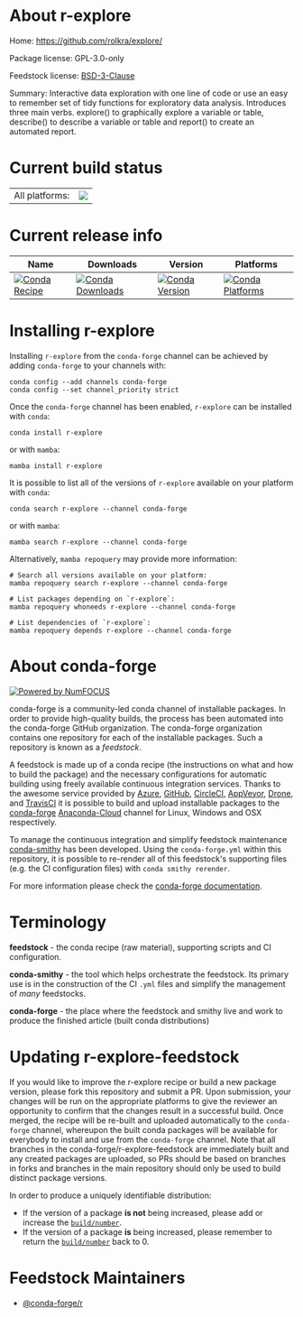 About r-explore
===============

Home: https://github.com/rolkra/explore/

Package license: GPL-3.0-only

Feedstock license: [BSD-3-Clause](https://github.com/conda-forge/r-explore-feedstock/blob/main/LICENSE.txt)

Summary: Interactive data exploration with one line of code or use an easy to remember set of tidy functions for exploratory data analysis. Introduces three main verbs. explore() to graphically explore a variable or table, describe() to describe a variable or table and report() to create an automated report.

Current build status
====================


<table><tr><td>All platforms:</td>
    <td>
      <a href="https://dev.azure.com/conda-forge/feedstock-builds/_build/latest?definitionId=17469&branchName=main">
        <img src="https://dev.azure.com/conda-forge/feedstock-builds/_apis/build/status/r-explore-feedstock?branchName=main">
      </a>
    </td>
  </tr>
</table>

Current release info
====================

| Name | Downloads | Version | Platforms |
| --- | --- | --- | --- |
| [![Conda Recipe](https://img.shields.io/badge/recipe-r--explore-green.svg)](https://anaconda.org/conda-forge/r-explore) | [![Conda Downloads](https://img.shields.io/conda/dn/conda-forge/r-explore.svg)](https://anaconda.org/conda-forge/r-explore) | [![Conda Version](https://img.shields.io/conda/vn/conda-forge/r-explore.svg)](https://anaconda.org/conda-forge/r-explore) | [![Conda Platforms](https://img.shields.io/conda/pn/conda-forge/r-explore.svg)](https://anaconda.org/conda-forge/r-explore) |

Installing r-explore
====================

Installing `r-explore` from the `conda-forge` channel can be achieved by adding `conda-forge` to your channels with:

```
conda config --add channels conda-forge
conda config --set channel_priority strict
```

Once the `conda-forge` channel has been enabled, `r-explore` can be installed with `conda`:

```
conda install r-explore
```

or with `mamba`:

```
mamba install r-explore
```

It is possible to list all of the versions of `r-explore` available on your platform with `conda`:

```
conda search r-explore --channel conda-forge
```

or with `mamba`:

```
mamba search r-explore --channel conda-forge
```

Alternatively, `mamba repoquery` may provide more information:

```
# Search all versions available on your platform:
mamba repoquery search r-explore --channel conda-forge

# List packages depending on `r-explore`:
mamba repoquery whoneeds r-explore --channel conda-forge

# List dependencies of `r-explore`:
mamba repoquery depends r-explore --channel conda-forge
```


About conda-forge
=================

[![Powered by
NumFOCUS](https://img.shields.io/badge/powered%20by-NumFOCUS-orange.svg?style=flat&colorA=E1523D&colorB=007D8A)](https://numfocus.org)

conda-forge is a community-led conda channel of installable packages.
In order to provide high-quality builds, the process has been automated into the
conda-forge GitHub organization. The conda-forge organization contains one repository
for each of the installable packages. Such a repository is known as a *feedstock*.

A feedstock is made up of a conda recipe (the instructions on what and how to build
the package) and the necessary configurations for automatic building using freely
available continuous integration services. Thanks to the awesome service provided by
[Azure](https://azure.microsoft.com/en-us/services/devops/), [GitHub](https://github.com/),
[CircleCI](https://circleci.com/), [AppVeyor](https://www.appveyor.com/),
[Drone](https://cloud.drone.io/welcome), and [TravisCI](https://travis-ci.com/)
it is possible to build and upload installable packages to the
[conda-forge](https://anaconda.org/conda-forge) [Anaconda-Cloud](https://anaconda.org/)
channel for Linux, Windows and OSX respectively.

To manage the continuous integration and simplify feedstock maintenance
[conda-smithy](https://github.com/conda-forge/conda-smithy) has been developed.
Using the ``conda-forge.yml`` within this repository, it is possible to re-render all of
this feedstock's supporting files (e.g. the CI configuration files) with ``conda smithy rerender``.

For more information please check the [conda-forge documentation](https://conda-forge.org/docs/).

Terminology
===========

**feedstock** - the conda recipe (raw material), supporting scripts and CI configuration.

**conda-smithy** - the tool which helps orchestrate the feedstock.
                   Its primary use is in the construction of the CI ``.yml`` files
                   and simplify the management of *many* feedstocks.

**conda-forge** - the place where the feedstock and smithy live and work to
                  produce the finished article (built conda distributions)


Updating r-explore-feedstock
============================

If you would like to improve the r-explore recipe or build a new
package version, please fork this repository and submit a PR. Upon submission,
your changes will be run on the appropriate platforms to give the reviewer an
opportunity to confirm that the changes result in a successful build. Once
merged, the recipe will be re-built and uploaded automatically to the
`conda-forge` channel, whereupon the built conda packages will be available for
everybody to install and use from the `conda-forge` channel.
Note that all branches in the conda-forge/r-explore-feedstock are
immediately built and any created packages are uploaded, so PRs should be based
on branches in forks and branches in the main repository should only be used to
build distinct package versions.

In order to produce a uniquely identifiable distribution:
 * If the version of a package **is not** being increased, please add or increase
   the [``build/number``](https://docs.conda.io/projects/conda-build/en/latest/resources/define-metadata.html#build-number-and-string).
 * If the version of a package **is** being increased, please remember to return
   the [``build/number``](https://docs.conda.io/projects/conda-build/en/latest/resources/define-metadata.html#build-number-and-string)
   back to 0.

Feedstock Maintainers
=====================

* [@conda-forge/r](https://github.com/conda-forge/r/)

